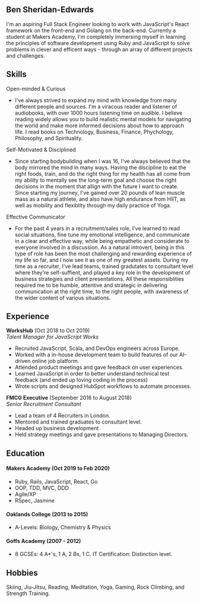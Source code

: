 ## Ben Sheridan-Edwards

I'm an aspiring Full Stack Engineer looking to work with JavaScript's React framework on the front-end and Golang on the back-end. Currently a student at Makers Academy, I'm completely immersing myself in learning the principles of software development using Ruby and JavaScript to solve problems in clever and efficent ways - through an array of different projects and challenges.

## Skills

Open-minded & Curious
-  I've always strived to expand my mind with knowledge from many different people and sources. I'm a viracous reader and listener of audiobooks, with over 1000 hours listening time on audible. I believe reading widely allows you to build realistic mental models for navigating the world and make more informed decisions about how to approach life. I read books on Technology, Business, Finance, Phychology, Philosophy, and Spirituality.

Self-Motivated & Disciplined
- Since starting bodybuilding when I was 16, I've always believed that the body mirrored the mind in many ways. Having the discipline to eat the right foods, train, and do the right thing for my health has all come from my ability to mentally see the long-term goal and choose the right decisions in the moment that allign with the future I want to create. Since starting my journey, I've gained over 20 pounds of lean muscle mass as a natural athlete, and also have high endurance from HIIT, as well as mobility and flexiblity through my daily practice of Yoga.

Effective Communicator
- For the past 4 years in a recruitment/sales role, I've learned to read social situations, fine tune my emotional intelligence, and communicate in a clear and effective way, while being empathetic and considerate to everyone involved in a discussion. As a natural introvert, being in this type of role has been the most challenging and rewarding experience of my life so far, and I now see it as one of my greatest assets. During my time as a recruiter, I've lead teams, trained gradutates to consultant level where they're self-suffient, and played a key role in the development of business strategies and client presentations. All these responsiblities required me to be humble, attentive and strategic in delivering communication at the right time, to the right people, with awareness of the wider content of various situations.  

## Experience

**WorksHub** (Oct 2018 to Oct 2019)    
*Talent Manager for JavaScript Works*  
- Recruited JavaScript, Scala, and DevOps engineers across Europe.
- Worked with a in-house development team to build features of our AI-driven online job platform.
- Attended product meetings and gave feedback on user experiences. 
- Learned JavaScript in order to better understand technical test feedback (and ended up loving coding in the process)
- Wrote scripts and designed HubSpot workflows to automate processes.

**FMCG Executive** (September 2016 to August 2018)   
*Senior Recruitment Consultant* 
- Lead a team of 4 Recruiters in London.
- Mentored and trained graduates to consultant level. 
- Headed up business development
- Held strategy meetings and gave presentations to Managing Directors. 

## Education

#### Makers Academy (Oct 2019 to Feb 2020)

- Ruby, Rails, JavaScript, React, Go
- OOP, TDD, MVC, DDD
- Agile/XP
- RSpec, Jasmine

#### Oaklands College (2013 to 2015)

- A-Levels: Biology, Chemistry & Physics 

#### Goffs Academy (2007 - 2012)

- 8 GCSEs: 4 A*'s, 1 A, 2 Bs, 1 C. 
IT Certification: Distinction level. 

## Hobbies

Skiing, Jiu-Jitsu, Reading, Meditation, Yoga, Gaming, Rock Climbing, and Strength Training.
